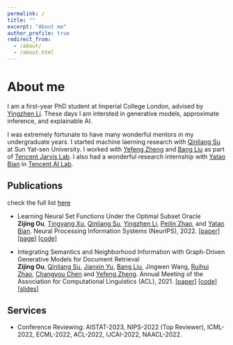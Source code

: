 ```yaml
---
permalink: /
title: ""
excerpt: "About me"
author_profile: true
redirect_from: 
  - /about/
  - /about.html
---
```


About me
======
I am a first-year PhD student at Imperial College London, advised by [Yingzhen Li](http://yingzhenli.net/home/en/). These days I am intersted in generative models, approximate inference, and explainable AI.

I was extremely fortunate to have many wonderful mentors in my undergraduate years. I started machine laerning research with [Qinliang Su](https://scholar.google.com/citations?user=cuIweygAAAAJ&hl=en) at Sun Yat-sen University. I worked with [Yefeng Zheng](https://sites.google.com/site/yefengzheng/) and [Bang Liu](http://www-labs.iro.umontreal.ca/~liubang/) as part of [Tencent Jarvis Lab](https://jarvislab.tencent.com/index-en.html). I also had a wonderful research internship with [Yatao Bian](https://yataobian.com/) in [Tencent AI Lab](https://ai.tencent.com/ailab/en/index).

Publications
------

check the full list [here](https://scholar.google.com/citations?user=zZg3Cm0AAAAJ)

- Learning Neural Set Functions Under the Optimal Subset Oracle  <br>
<b>Zijing Ou</b>, <a href="https://scholar.google.com.hk/citations?user=6gIs5YMAAAAJ&hl=en">Tingyang Xu</a>, <a href="https://scholar.google.com/citations?user=cuIweygAAAAJ&hl=en">Qinliang Su</a>, <a href="http://yingzhenli.net/home/en/">Yingzhen Li</a>, <a href="https://peilinzhao.github.io/">Peilin Zhao</a>, and <a href="https://yataobian.com/">Yatao Bian</a>.
Neural Processing Information Systems (NeurIPS), 2022.
<a href="https://arxiv.org/abs/2203.01693">[paper]</a> <a href="https://subsetselection.github.io/EquiVSet/">[page]</a> <a href="https://github.com/SubsetSelection/EquiVSet/tree/main">[code]</a>

- Integrating Semantics and Neighborhood Information with Graph-Driven Generative Models for Document Retrieval <br>
 <b>Zijing Ou</b>, <a href="https://scholar.google.com/citations?user=cuIweygAAAAJ&hl=en">Qinliang Su</a>, <a href="https://scholar.google.com/citations?user=0SIMxCgAAAAJ&hl=zh-CN">Jianxin Yu</a>, <a href="http://www-labs.iro.umontreal.ca/~liubang/">Bang Liu</a>, Jingwen Wang, <a href="https://zacharywaseda.github.io/">Ruihui Zhao</a>, <a href="https://cse.buffalo.edu/~changyou/">Changyou Chen</a> and <a href="https://sites.google.com/site/yefengzheng/">Yefeng Zheng</a>.
Annual Meeting of the Association for Computational Linguistics (ACL), 2021. <a href="https://j-zin.github.io/files/acl_2021.pdf">[paper]</a> <a href="https://github.com/J-zin/SNUH">[code]</a> <a href="https://j-zin.github.io/files/acl_2021_slides.pdf">[slides]</a>

<!-- Research Exeerience
------

**Tencent AI Lab** (2021.07 - present)
- Research Intern, Machine Learning Group, <a href="https://ai.tencent.com/ailab/en/index">Tencent AI Lab</a>, Shenzhen, China
- Work with: [Yatao Bian](https://yataobian.com/), Tingyang Xu

**Tencent Jarvis Lab** (2020.05 - 2021.06)
- Research Intern, <a href="https://jarvislab.tencent.com/">Tencent Jarvis Lab</a>, Shenzhen, China
- Work with: [Yefeng Zheng](https://sites.google.com/site/yefengzheng/), [Bang Liu](http://www-labs.iro.umontreal.ca/~liubang/)

**Sun Yat-sen University** (2018.09 - 2021.06)
- Research Assistant, School of Computer Science and Engineering
- Work with: [Qinliang Su](https://scholar.google.com/citations?user=cuIweygAAAAJ&hl=en) -->

Services
------

- Conference Reviewing: AISTAT-2023, NIPS-2022 (Top Reviewer), ICML-2022, ECML-2022, ACL-2022, IJCAI-2022, NAACL-2022.
